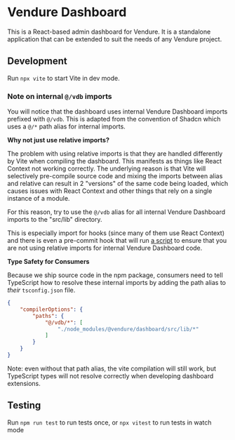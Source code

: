 # Vendure Dashboard

This is a React-based admin dashboard for Vendure. It is a standalone application that can be extended to suit the
needs of any Vendure project.

## Development

Run `npx vite` to start Vite in dev mode.

### Note on internal `@/vdb` imports

You will notice that the dashboard uses internal Vendure Dashboard imports prefixed with `@/vdb`. This is adapted from the
convention of Shadcn which uses a `@/*` path alias for internal imports.

**Why not just use relative imports?**

The problem with using relative imports is that they are handled differently by Vite when compiling the dashboard. This
manifests as things like React Context not working correctly. The underlying reason is that Vite will selectively
pre-compile source code and mixing the imports between alias and relative can result in 2 "versions" of the same code
being loaded, which causes issues with React Context and other things that rely on a single instance of a module.

For this reason, try to use the `@/vdb` alias for all internal Vendure Dashboard imports to the "src/lib" directory.

This is especially import for hooks (since many of them use React Context) and there is even a pre-commit hook
that will run [a script](./scripts/check-internal-imports.js) to ensure that you are not using relative imports for
internal Vendure Dashboard code.

**Type Safety for Consumers**

Because we ship source code in the npm package, consumers need to tell TypeScript how to resolve these internal
imports by adding the path alias to _their_ `tsconfig.json` file.

```json
{
    "compilerOptions": {
        "paths": {
            "@/vdb/*": [
                "./node_modules/@vendure/dashboard/src/lib/*"
            ]
        }
    }
}
```

Note: even without that path alias, the vite compilation will still work, but TypeScript types will not resolve correctly
when developing dashboard extensions.

## Testing

Run `npm run test` to run tests once, or `npx vitest` to run tests in watch mode
